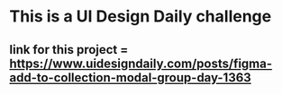 # This is a UI Design Daily challenge

## link for this project = https://www.uidesigndaily.com/posts/figma-add-to-collection-modal-group-day-1363
